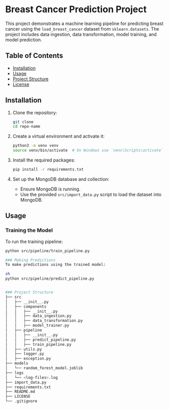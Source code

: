 # Breast Cancer Prediction Project

This project demonstrates a machine learning pipeline for predicting breast cancer using the `load_breast_cancer` dataset from `sklearn.datasets`. The project includes data ingestion, data transformation, model training, and model prediction.

## Table of Contents

- [Installation](#installation)
- [Usage](#usage)
- [Project Structure](#project-structure)
- [License](#license)

## Installation

1. Clone the repository:

    ```sh
    git clone
    cd repo-name
    ```

2. Create a virtual environment and activate it:

    ```sh
    python3 -m venv venv
    source venv/bin/activate  # On Windows use `venv\Scripts\activate`
    ```

3. Install the required packages:

    ```sh
    pip install -r requirements.txt
    ```

4. Set up the MongoDB database and collection:

    - Ensure MongoDB is running.
    - Use the provided `src/import_data.py` script to load the dataset into MongoDB.

## Usage

### Training the Model

To run the training pipeline:

```sh
python src/pipeline/train_pipeline.py

### Making Predictions
To make predictions using the trained model:

sh
python src/pipeline/predict_pipeline.py


### Project Structure 
├── src
│   ├── __init__.py
│   ├── components
│   │   ├── __init__.py
│   │   ├── data_ingestion.py
│   │   ├── data_transformation.py
│   │   ├── model_trainer.py
│   ├── pipeline
│   │   ├── __init__.py
│   │   ├── predict_pipeline.py
│   │   ├── train_pipeline.py
│   ├── utils.py
│   ├── logger.py
│   ├── exception.py
├── models
│   └── random_forest_model.joblib
├── logs
│   └── <log-files>.log
├── import_data.py
├── requirements.txt
├── README.md
├── LICENSE
└── .gitignore
